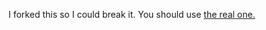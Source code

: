 I forked this so I could break it. You should use [the real one.](https://github.com/rethinkdb/rails-nobrainer-blog)